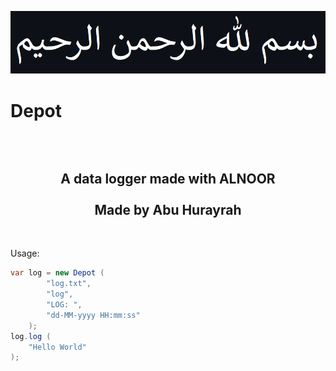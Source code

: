 <img src="https://raw.githubusercontent.com/Raiyaxi-Ziaoi/Resources/main/bismillah.png?token=GHSAT0AAAAAABXCMKG533RUMQ4V6F5TPBJWYYH3CRQ"></img>

# Depot

<div align="center"><h2><br/><br/>
    A data logger made with ALNOOR<br/><br/>Made by Abu Hurayrah
</h2></div>
<br>

Usage:

```java
var log = new Depot (
        "log.txt",
        "log",
        "LOG: ",
        "dd-MM-yyyy HH:mm:ss"
    );
log.log (
    "Hello World"
);
```
